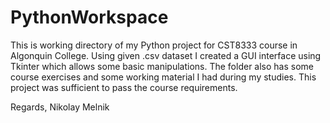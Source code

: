 # PythonWorkspace
This is working directory of my Python project for CST8333 course in Algonquin College. Using given .csv dataset I created a GUI
interface using Tkinter which allows some basic manipulations.
The folder also has some course exercises and some working material I had during my studies.
This project was sufficient to pass the course requirements. 

Regards,
Nikolay Melnik
